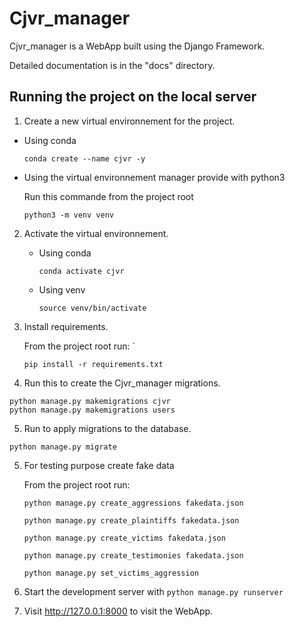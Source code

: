 Cjvr_manager
=====



Cjvr_manager is a WebApp built using the Django Framework.



Detailed documentation is in the "docs" directory.



Running the project on the local server
---------------------------------------

1. Create a new virtual environnement for the project.
  
  * Using conda
    
      ```
      conda create --name cjvr -y
      ```
  
  * Using the virtual environnement manager provide with python3
    
    Run this commande from the project root
    
    ```
    python3 -m venv venv
    ```
    
2. Activate the virtual environnement.
    
    * Using conda
    
      ```
      conda activate cjvr
      ```
      
    * Using venv
  
      ```
      source venv/bin/activate
      ```      

3.  Install requirements.
    
    From the project root run: `
    
    ```
    pip install -r requirements.txt
    ```

4. Run this to create the Cjvr_manager migrations.
  
  ```
  python manage.py makemigrations cjvr
  python manage.py makemigrations users
  ``` 

5. Run to apply migrations to the database.

  ```
  python manage.py migrate
  ``` 

5. For testing purpose create fake data
    
    From the project root run:
    
    ```
    python manage.py create_aggressions fakedata.json
    
    python manage.py create_plaintiffs fakedata.json 
   
    python manage.py create_victims fakedata.json
    
    python manage.py create_testimonies fakedata.json 
    
    python manage.py set_victims_aggression 
    ```

2. Start the development server with `python manage.py runserver`

3. Visit http://127.0.0.1:8000 to visit the WebApp.

